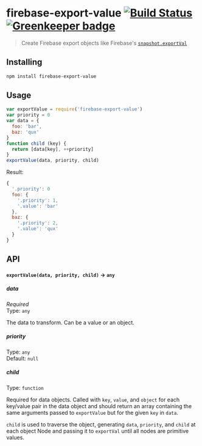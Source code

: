 # firebase-export-value [![Build Status](https://travis-ci.org/bendrucker/firebase-export-value.svg?branch=master)](https://travis-ci.org/bendrucker/firebase-export-value) [![Greenkeeper badge](https://badges.greenkeeper.io/bendrucker/firebase-export-value.svg)](https://greenkeeper.io/)

> Create Firebase export objects like Firebase's [`snapshot.exportVal`](https://www.firebase.com/docs/web/api/datasnapshot/exportval.html)

## Installing

```sh
npm install firebase-export-value
```

## Usage

```js
var exportValue = require('firebase-export-value')
var priority = 0
var data = {
  foo: 'bar',
  baz: 'qux'
}
function child (key) {
  return [data[key], ++priority]
}
exportValue(data, priority, child)
```

Result:

```js
{
  '.priority': 0
  foo: {
    '.priority': 1,
    '.value': 'bar'
  },
  baz: {
    '.priority': 2,
    '.value': 'qux'
  }
}
```

## API

#### `exportValue(data, priority, child)` -> `any`

##### data

*Required*  
Type: `any`

The data to transform. Can be a value or an object.

##### priority

Type: `any`  
Default: `null`

##### child

Type: `function`  

Required for data objects. Called with `key`, `value`, and `object` for each key/value pair in the data object and should return an array containing the same arguments passed to `exportValue` but for the given `key` in `data`.

`child` is used to traverse the object, generating `data`, `priority`, and `child` at each object Node and passing it to `exportVal` until all nodes are primitive values.
